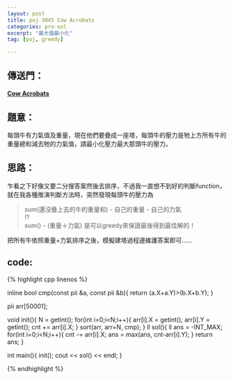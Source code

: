```yaml
---
layout: post
title: poj-3045 Cow Acrobats
categories: pro-sol
excerpt: "最大值最小化"
tag: [poj, greedy]

---
```


## 傳送門：

#### [Cow Acrobats](http://poj.org/problem?id=3045)

## 題意：

每頭牛有力氣值及重量，現在他們要疊成一座塔，每頭牛的壓力是牠上方所有牛的重量總和減去牠的力氣值，請最小化壓力最大那頭牛的壓力。    


## 思路：

乍看之下好像又要二分搜答案然後去排序，不過我一直想不到好的判斷function，就在我各種推演判斷方法時，突然發現每頭牛的壓力為    
> sum(還沒疊上去的牛的重量和) - 自己的重量 - 自己的力氣    
> !?    
> sum() - (重量＋力氣) 是可以greedy來保證最後得到最佳解的！    

把所有牛依照重量+力氣排序之後，模擬建塔過程邊維護答案即可......      

## code:

{% highlight cpp linenos %}

inline bool cmp(const pii &a, const pii &b){
  return (a.X+a.Y)>(b.X+b.Y);
}

pii arr[50001];

void init(){
  N = getint();
  for(int i=0;i<N;i++){
    arr[i].X = getint(), arr[i].Y = getint();
    cnt += arr[i].X;
  }
  sort(arr, arr+N, cmp);
}
ll sol(){
  ll ans = -INT_MAX;
  for(int i=0;i<N;i++){
    cnt -= arr[i].X;
    ans = max(ans, cnt-arr[i].Y);
  }
  return ans;
}

int main(){
  init();
  cout << sol() << endl;
}

{% endhighlight %}
